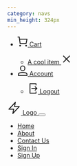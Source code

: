 ```yaml
---
category: navs
min_height: 324px
---
```


<div>
  <nav class="py-3 relative border-b text-xs z-20">
    <ul class="flex justify-end items-center text-gray-700">
      <li class="relative group px-5">
        <a href="#" class="hover:text-{primary}-700 group-hover:text-{primary}-700 flex items-center">
          <svg class="w-4 h-4 md:mr-2 text-gray-600 group-hover:text-{primary}-700" xmlns="http://www.w3.org/2000/svg" width="24" height="24" viewBox="0 0 24 24"><g stroke-linecap="round" stroke-linejoin="round" stroke-width="2" fill="currentColor" stroke="currentColor"><circle data-color="color-2" data-stroke="none" cx="6" cy="22" r="1" stroke="none"/> <circle data-color="color-2" data-stroke="none" cx="20" cy="22" r="1" stroke="none"/> <circle data-color="color-2" cx="6" cy="22" r="1" fill="none" stroke-miterlimit="10"/> <circle data-color="color-2" cx="20" cy="22" r="1" fill="none" stroke-miterlimit="10"/> <polyline points="4.8 7 22 7 20 17 6 17 4 2 1 2" fill="none" stroke="currentColor" stroke-miterlimit="10"/></g></svg>
          <span class="hidden md:inline-block">Cart</span>
        </a>
        <div class="w-48 right-0 items-center absolute invisible opacity-0 group-hover:opacity-100 group-hover:visible pt-4">
          <ul class="border rounded bg-white px-4 py-2">
            <li class="flex items-center justify-between py-1">
              <a href="#" class="text-xs w-full flex items-center hover:text-{primary}-700">
                <span class="w-5 h-5 bg-center bg-cover rounded-full bg-gray-300 mr-2"></span>
                A cool item
              </a>
              <a href="#" class="hover:text-{primary}-700">
                <svg xmlns="http://www.w3.org/2000/svg" width="24" height="24" viewBox="0 0 24 24" class="w-3 h-3">
                  <g stroke-linecap="round" stroke-linejoin="round" stroke-width="2" fill="currentColor" stroke="currentColor">
                    <line fill="none" stroke="currentColor" stroke-miterlimit="10" x1="19" y1="5" x2="5" y2="19"></line>
                    <line fill="none" stroke="currentColor" stroke-miterlimit="10" x1="19" y1="19" x2="5" y2="5"></line>
                  </g>
                </svg>
              </a>
            </li>
          </ul>
        </div>
      </li>
      <li class="relative group">
        <a href="#" class="group-hover:text-{primary}-700 flex items-center">
          <svg class="w-4 h-4 md:mr-2 text-gray-600 group-hover:text-{primary}-700" xmlns="http://www.w3.org/2000/svg" width="24" height="24" viewBox="0 0 24 24"><g stroke-linecap="round" stroke-linejoin="round" stroke-width="2" fill="currentColor" stroke="currentColor"><path fill="none" stroke="currentColor" stroke-miterlimit="10" d="M12,12L12,12 c-2.761,0-5-2.239-5-5V6c0-2.761,2.239-5,5-5h0c2.761,0,5,2.239,5,5v1C17,9.761,14.761,12,12,12z"/> <path data-color="color-2" fill="none" stroke-miterlimit="10" d="M22,20.908 c0-1.8-1.197-3.383-2.934-3.856C17.172,16.535,14.586,16,12,16s-5.172,0.535-7.066,1.052C3.197,17.525,2,19.108,2,20.908V23h20 V20.908z"/></g></svg>
          <span class="hidden md:inline-block">Account</span>
        </a>
        <div class="w-48 right-0 items-center absolute invisible opacity-0 group-hover:opacity-100 group-hover:visible pt-4">
          <ul class="border rounded bg-white px-4 py-2">
            <li>
              <a href="#" class="text-xs w-full inline-block py-1 hover:text-{primary}-700 flex items-center">
                <svg class="mr-2 w-4 h-4 opacity-75" xmlns="http://www.w3.org/2000/svg" width="24" height="24" viewBox="0 0 24 24"><title>logout</title><g stroke-linecap="round" stroke-linejoin="round" stroke-width="2" fill="currentColor" stroke="currentColor"><line data-color="color-2" fill="none" stroke-miterlimit="10" x1="9" y1="12" x2="21" y2="12"></line> <polyline data-color="color-2" fill="none" stroke-miterlimit="10" points=" 17,16 21,12 17,8 "></polyline> <polyline fill="none" stroke="currentColor" stroke-miterlimit="10" points="19,4 19,1 5,1 5,23 19,23 19,20 "></polyline></g></svg>
                Logout
              </a>
            </li>
          </ul>
        </div>
      </li>
    </ul>
  </nav>

  <nav class="flex justify-between items-center py-5 relative">
    <a href="#" class="flex items-center">
      <svg class="text-{primary}-500 mr-2" xmlns="http://www.w3.org/2000/svg" width="32" height="32" viewBox="0 0 32 32">
        <g stroke-linecap="round" stroke-linejoin="round" stroke-width="2" fill="currentColor" stroke="currentColor">
          <polygon points="19 3 4 19 15 19 13 29 28 13 17 13 19 3" fill="none" stroke="currentColor" stroke-miterlimit="10"></polygon>
        </g>
      </svg>
      <span class="text-gray-800 font-bold">Logo</span>
    </a>
    <button onclick="this.nextElementSibling.classList.toggle('hidden')" class="px-3 py-2 border-2 rounded text-gray-500 border-gray-500 inline-block md:hidden">
      <svg class="fill-current h-3 w-3" viewBox="0 0 20 20" xmlns="http://www.w3.org/2000/svg">
        <title>Menu</title>
        <path stroke-width="1" stroke="currentColor" d="M0 3h20v2H0V3zm0 6h20v2H0V9zm0 6h20v2H0v-2z"></path>
      </svg>
    </button>
    <ul class="w-full max-w-xs hidden absolute right-0 top-0 mt-16 font-medium tracking-wide text-sm text-gray-800 bg-white p-5 shadow rounded z-10 md:max-w-full md:w-auto md:flex md:mt-0 md:relative md:flex-row md:items-center md:bg-transparent md:p-0 md:shadow-none md:rounded-none">
      <li class="mr-10 mb-3 md:mb-0">
        <a href="#" class="hover:text-{primary}-700">Home</a>
      </li>
      <li class="mr-10 mb-3 md:mb-0">
        <a href="#" class="hover:text-{primary}-700">About</a>
      </li>
      <li class="mr-10 mb-3 md:mb-0">
        <a href="#" class="hover:text-{primary}-700">Contact Us</a>
      </li>
      <li class="mr-10 mb-3 md:mb-0">
        <a href="#" class="hover:text-{primary}-700">Sign In</a>
      </li>
      <li>
        <a href="#"class="text-white bg-{primary}-500 hover:bg-{primary}-600 px-6 py-2 rounded inline-block font-semibold">Sign
          Up
        </a>
      </li>
    </ul>
  </nav>
</div>
